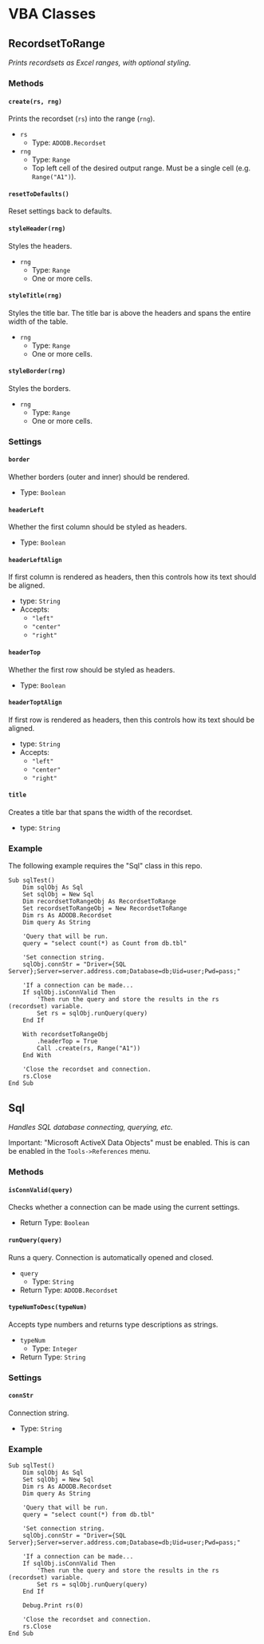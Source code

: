 # VBA Classes


## RecordsetToRange

*Prints recordsets as Excel ranges, with optional styling.*

### Methods

#### `create(rs, rng)`
Prints the recordset (`rs`) into the range (`rng`).
* `rs`
  * Type: `ADODB.Recordset`
* `rng`
  * Type: `Range`
  * Top left cell of the desired output range. Must be a single cell (e.g. `Range("A1")`).

#### `resetToDefaults()`
Reset settings back to defaults.

#### `styleHeader(rng)`
Styles the headers.
* `rng`
  * Type: `Range`
  * One or more cells.

#### `styleTitle(rng)`
Styles the title bar. The title bar is above the headers and spans the entire width of the table.
* `rng`
  * Type: `Range`
  * One or more cells.

#### `styleBorder(rng)`
Styles the borders.
* `rng`
  * Type: `Range`
  * One or more cells.

### Settings

#### `border`
Whether borders (outer and inner) should be rendered.
* Type: `Boolean`

#### `headerLeft`
Whether the first column should be styled as headers.
* Type: `Boolean`

#### `headerLeftAlign`
If first column is rendered as headers, then this controls how its text should be aligned.
* type: `String`
* Accepts:
  * `"left"`
  * `"center"`
  * `"right"`

#### `headerTop`
Whether the first row should be styled as headers.
* Type: `Boolean`

#### `headerToptAlign`
If first row is rendered as headers, then this controls how its text should be aligned.
* type: `String`
* Accepts:
  * `"left"`
  * `"center"`
  * `"right"`

#### `title`
Creates a title bar that spans the width of the recordset.
* type: `String`

### Example
The following example requires the "Sql" class in this repo.
```vba
Sub sqlTest()
    Dim sqlObj As Sql
    Set sqlObj = New Sql
    Dim recordsetToRangeObj As RecordsetToRange
    Set recordsetToRangeObj = New RecordsetToRange
    Dim rs As ADODB.Recordset
    Dim query As String

    'Query that will be run.
    query = "select count(*) as Count from db.tbl"

    'Set connection string.
    sqlObj.connStr = "Driver={SQL Server};Server=server.address.com;Database=db;Uid=user;Pwd=pass;"

    'If a connection can be made...
    If sqlObj.isConnValid Then
        'Then run the query and store the results in the rs (recordset) variable.
        Set rs = sqlObj.runQuery(query)
    End If
    
    With recordsetToRangeObj
        .headerTop = True
        Call .create(rs, Range("A1"))
    End With
    
    'Close the recordset and connection.
    rs.Close
End Sub
```


## Sql
*Handles SQL database connecting, querying, etc.*

Important: "Microsoft ActiveX Data Objects" must be enabled. This is can be enabled in the `Tools->References` menu.

### Methods

#### `isConnValid(query)`
Checks whether a connection can be made using the current settings.
* Return Type: `Boolean`

#### `runQuery(query)`
Runs a query. Connection is automatically opened and closed.
* `query`
  * Type: `String`
* Return Type: `ADODB.Recordset`

#### `typeNumToDesc(typeNum)`
Accepts type numbers and returns type descriptions as strings.
* `typeNum`
  * Type: `Integer`
* Return Type: `String`

### Settings

#### `connStr`
Connection string. 
* Type: `String`

### Example
```vba
Sub sqlTest()
    Dim sqlObj As Sql
    Set sqlObj = New Sql
    Dim rs As ADODB.Recordset
    Dim query As String

    'Query that will be run.
    query = "select count(*) from db.tbl"

    'Set connection string.
    sqlObj.connStr = "Driver={SQL Server};Server=server.address.com;Database=db;Uid=user;Pwd=pass;"

    'If a connection can be made...
    If sqlObj.isConnValid Then
        'Then run the query and store the results in the rs (recordset) variable.
        Set rs = sqlObj.runQuery(query)
    End If
    
    Debug.Print rs(0)
    
    'Close the recordset and connection.
    rs.Close
End Sub
```

